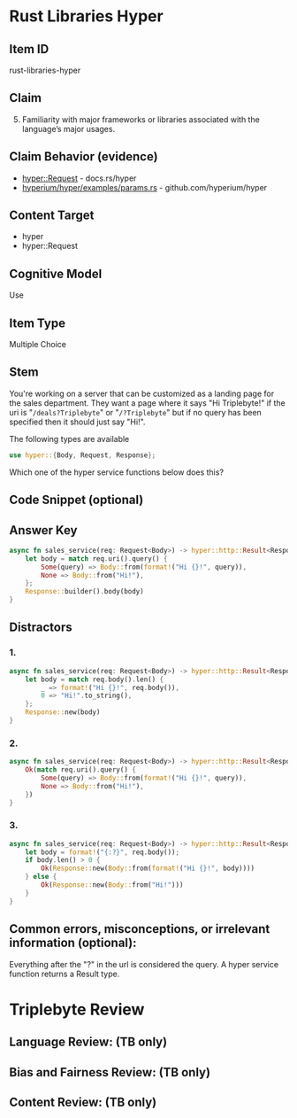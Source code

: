 # Rust Libraries Hyper

## Item ID
rust-libraries-hyper

## Claim
5. Familiarity with major frameworks or libraries associated with the language’s major usages.

## Claim Behavior (evidence)
- [hyper::Request](https://docs.rs/hyper/0.13.8/hyper/struct.Request.html) - docs.rs/hyper
- [hyperium/hyper/examples/params.rs](https://github.com/hyperium/hyper/blob/master/examples/params.rs) - github.com/hyperium/hyper

## Content Target
* hyper
* hyper::Request

## Cognitive Model
Use

## Item Type
Multiple Choice

## Stem

You're working on a server that can be customized as a landing page for the sales department.
They want a page where it says "Hi Triplebyte!" if the uri is "`/deals?Triplebyte`" or "`/?Triplebyte`" 
but if no query has been specified then it should just say "Hi!".

The following types are available
```rust
use hyper::{Body, Request, Response};
```

Which one of the hyper service functions below does this?

## Code Snippet (optional)


## Answer Key
```rust
async fn sales_service(req: Request<Body>) -> hyper::http::Result<Response<Body>> {
    let body = match req.uri().query() {
        Some(query) => Body::from(format!("Hi {}!", query)),
        None => Body::from("Hi!"),
    };
    Response::builder().body(body)
}
```

## Distractors

### 1.
```rust
async fn sales_service(req: Request<Body>) -> hyper::http::Result<Response<Body>> {
    let body = match req.body().len() {
        _ => format!("Hi {}!", req.body()),
        0 => "Hi!".to_string(),
    };
    Response::new(body)
}
```

### 2.
```rust
async fn sales_service(req: Request<Body>) -> hyper::http::Result<Response<Body>> {
    Ok(match req.uri().query() {
        Some(query) => Body::from(format!("Hi {}!", query)),
        None => Body::from("Hi!"),
    })
}
```

### 3.
```rust
async fn sales_service(req: Request<Body>) -> hyper::http::Result<Response<Body>> {
    let body = format!("{:?}", req.body());
    if body.len() > 0 {
        Ok(Response::new(Body::from(format!("Hi {}!", body))))
    } else {
        Ok(Response::new(Body::from("Hi!")))
    }
}
```

## Common errors, misconceptions, or irrelevant information (optional):

Everything after the "?" in the url is considered the query.
A hyper service function returns a Result type.

# Triplebyte Review


## Language Review: (TB only)


## Bias and Fairness Review: (TB only)


## Content Review: (TB only)

